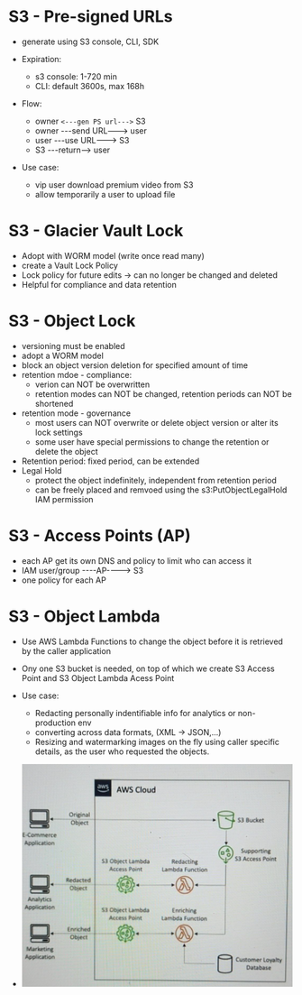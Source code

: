 # S3 - Pre-signed URLs

- generate using S3 console, CLI, SDK
- Expiration:

  - s3 console: 1-720 min
  - CLI: default 3600s, max 168h
- Flow:

  - owner `<---gen PS url--->` S3
  - owner ---send URL---> user
  - user ---use URL---> S3
  - S3 ---return--> user
- Use case:

  - vip user download premium video from S3
  - allow temporarily a user to upload file

# S3 - Glacier Vault Lock

- Adopt with WORM model (write once read many)
- create a Vault Lock Policy
- Lock policy for future edits -> can no longer be changed and deleted
- Helpful for compliance and data retention

# S3 - Object Lock

- versioning must be enabled
- adopt a WORM model
- block an object version deletion for specified amount of time
- retention mdoe - compliance:
  - verion can NOT be overwritten
  - retention modes can NOT be changed, retention periods can NOT be shortened
- retention mode - governance
  - most users can NOT overwrite or delete object version or alter its lock settings
  - some user have special permissions to change the retention or delete the object
- Retention period: fixed period, can be extended
- Legal Hold
  - protect the object indefinitely, independent from retention period
  - can be freely placed and remvoed using the s3:PutObjectLegalHold IAM permission

# S3 - Access Points (AP)

- each AP get its own DNS and policy to limit who can access it
- IAM user/group ----AP----> S3
- one policy for each AP

# S3 - Object Lambda

- Use AWS Lambda Functions to change the object before it is retrieved by the caller application
- Ony one S3 bucket is needed, on top of which we create S3 Access Point and S3 Object Lambda Acess Point
- Use case:

  - Redacting personally indentifiable info for analytics or non-production env
  - converting across data formats, (XML -> JSON,...)
  - Resizing and watermarking images on the fly using caller specific details, as the user who requested the objects.
- ![1672941968077](image/15-S3-security/1672941968077.png)
